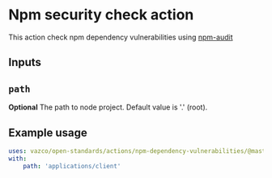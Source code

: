 # Npm security check action

This action check npm dependency vulnerabilities using [npm-audit](https://docs.npmjs.com/cli/v8/commands/npm-audit)

## Inputs

## `path`

**Optional** The path to node project. Default value is '.' (root).

## Example usage

```yaml
uses: vazco/open-standards/actions/npm-dependency-vulnerabilities/@master
with:
    path: 'applications/client'
```
